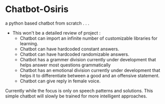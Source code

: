 # Chatbot-Osiris
a python based chatbot from scratch . . .

* This won't be a detailed review of project :
  * Chatbot can import an infinite number of customizable libraries for learning.
  * Chatbot can have hardcoded constant answers.
  * Chatbot can have hardcoded randomizable answers.
  * Chatbot has a grammer division currently under development that helps answer most questions grammatically 
  * Chatbot has an emotional division currently under development that helps it to differentiate between a good and an offensive statement. 
  * Chatbot can give reply in female voice.

 Currently while the focus is only on speech patterns and solutions. This simple chatbot will slowly be trained for more intelligent approaches.
